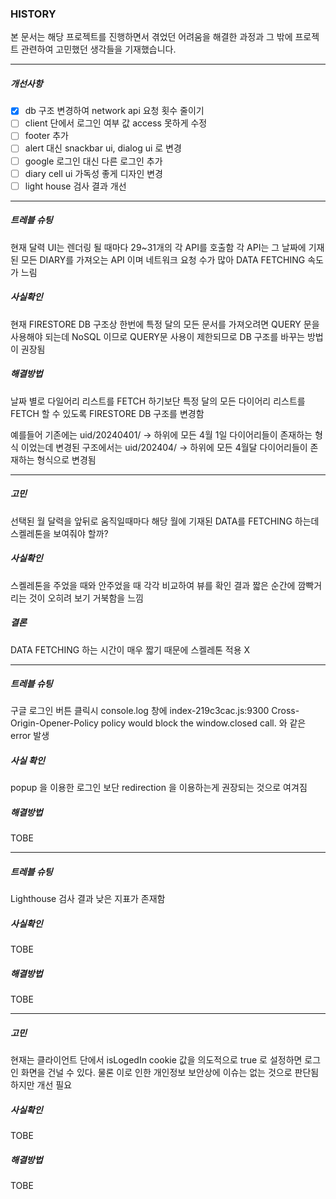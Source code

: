 ### HISTORY

본 문서는 해당 프로젝트를 진행하면서 겪었던 어려움을 해결한 과정과 그 밖에 프로젝트 관련하여 고민했던 생각들을 기재했습니다.

<hr/>

##### 개선사항

- [x] db 구조 변경하여 network api 요청 횟수 줄이기
- [ ] client 단에서 로그인 여부 값 access 못하게 수정
- [ ] footer 추가
- [ ] alert 대신 snackbar ui, dialog ui 로 변경
- [ ] google 로그인 대신 다른 로그인 추가
- [ ] diary cell ui 가독성 좋게 디자인 변경
- [ ] light house 검사 결과 개선

<hr/>

##### 트레블 슈팅

현재 달력 UI는 렌더링 될 때마다 29~31개의 각 API를 호출함 각 API는 그 날짜에 기재된 모든 DIARY를 가져오는 API 이며 네트워크 요청 수가 많아 DATA FETCHING 속도가 느림

##### 사실확인

현재 FIRESTORE DB 구조상 한번에 특정 달의 모든 문서를 가져오려면 QUERY 문을 사용해야 되는데 NoSQL 이므로 QUERY문 사용이 제한되므로 DB 구조를 바꾸는 방법이 권장됨

##### 해결방법

날짜 별로 다일어리 리스트를 FETCH 하기보단 특정 달의 모든 다이어리 리스트를 FETCH 할 수 있도록 FIRESTORE DB 구조를 변경함

예를들어 기존에는 uid/20240401/ -> 하위에 모든 4월 1일 다이어리들이 존재하는 형식 이었는데 변경된 구조에서는 uid/202404/ -> 하위에 모든 4월달 다이어리들이 존재하는 형식으로 변경됨

<hr/>

##### 고민

선택된 월 달력을 앞뒤로 움직일때마다 해당 월에 기재된 DATA를 FETCHING 하는데 스켈레톤을 보여줘야 할까?

##### 사실확인

스켈레톤을 주었을 때와 안주었을 때 각각 비교하여 뷰를 확인 결과 짧은 순간에 깜빡거리는 것이 오히려 보기 거북함을 느낌

##### 결론

DATA FETCHING 하는 시간이 매우 짧기 때문에 스켈레톤 적용 X

<hr/>

##### 트레블 슈팅

구글 로그인 버튼 클릭시 console.log 창에 index-219c3cac.js:9300 Cross-Origin-Opener-Policy policy would block the window.closed call. 와 같은 error 발생

##### 사실 확인

popup 을 이용한 로그인 보단 redirection 을 이용하는게 권장되는 것으로 여겨짐

##### 해결방법

TOBE

<hr/>

##### 트레블 슈팅

Lighthouse 검사 결과 낮은 지표가 존재함

##### 사실확인

TOBE

##### 해결방법

TOBE

<hr/>

##### 고민

현재는 클라이언트 단에서 isLogedIn cookie 값을 의도적으로 true 로 설정하면 로그인 화면을 건널 수 있다. 물론 이로 인한 개인정보 보안상에 이슈는 없는 것으로 판단됨 하지만 개선 필요

##### 사실확인

TOBE

<!-- TOBE -->

##### 해결방법

TOBE

<!-- TOBE -->
